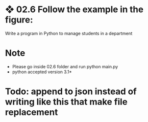# ❖ 02.6 Follow the example in the figure:
Write a program in Python to manage students in a department

# Note
- Please go inside 02.6 folder and run python main.py
- python accepted version 3.1*

# Todo: append to json instead of writing like this that make file replacement
